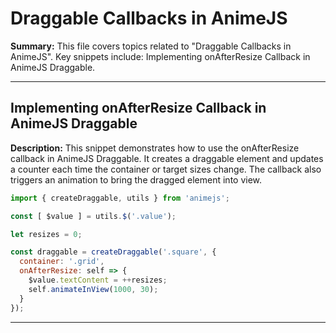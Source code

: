 # Draggable Callbacks in AnimeJS

**Summary:** This file covers topics related to "Draggable Callbacks in AnimeJS". Key snippets include: Implementing onAfterResize Callback in AnimeJS Draggable.

---

## Implementing onAfterResize Callback in AnimeJS Draggable

**Description:** This snippet demonstrates how to use the onAfterResize callback in AnimeJS Draggable. It creates a draggable element and updates a counter each time the container or target sizes change. The callback also triggers an animation to bring the dragged element into view.

```javascript
import { createDraggable, utils } from 'animejs';

const [ $value ] = utils.$('.value');

let resizes = 0;

const draggable = createDraggable('.square', {
  container: '.grid',
  onAfterResize: self => {
    $value.textContent = ++resizes;
    self.animateInView(1000, 30);
  }
});
```

---